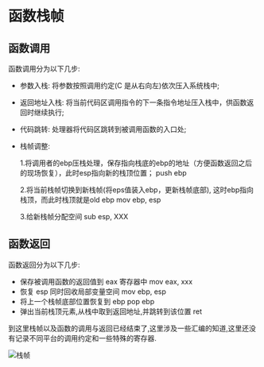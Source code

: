 # 函数栈帧

## 函数调用

函数调用分为以下几步:

* 参数入栈: 将参数按照调用约定\(C 是从右向左\)依次压入系统栈中;
* 返回地址入栈: 将当前代码区调用指令的下一条指令地址压入栈中，供函数返回时继续执行;
* 代码跳转: 处理器将代码区跳转到被调用函数的入口处;
* 栈帧调整:  

  1.将调用者的ebp压栈处理，保存指向栈底的ebp的地址（方便函数返回之后的现场恢复），此时esp指向新的栈顶位置； push ebp 

  2.将当前栈帧切换到新栈帧\(将eps值装入ebp，更新栈帧底部\), 这时ebp指向栈顶，而此时栈顶就是old ebp  mov ebp, esp 

  3.给新栈帧分配空间 sub esp, XXX

## 函数返回

函数返回分为以下几步:

* 保存被调用函数的返回值到 eax 寄存器中 mov eax, xxx
* 恢复 esp 同时回收局部变量空间 mov ebp, esp
* 将上一个栈帧底部位置恢复到 ebp pop ebp
* 弹出当前栈顶元素,从栈中取到返回地址,并跳转到该位置 ret

到这里栈帧以及函数的调用与返回已经结束了,这里涉及一些汇编的知道,这里还没有记录不同平台的调用约定和一些特殊的寄存器.

![&#x6808;&#x5E27;](https://segmentfault.com/img/remote/1460000007977465)

